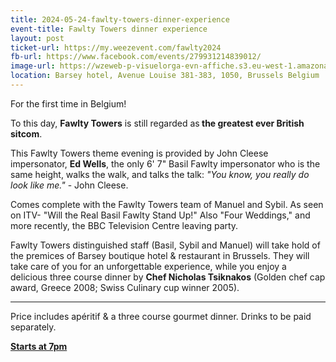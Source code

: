 ```yaml
---
title: 2024-05-24-fawlty-towers-dinner-experience
event-title: Fawlty Towers dinner experience
layout: post
ticket-url: https://my.weezevent.com/fawlty2024
fb-url: https://www.facebook.com/events/279931214839012/
image-url: https://wzeweb-p-visuelorga-evn-affiche.s3.eu-west-1.amazonaws.com/affiche_1092332.png
location: Barsey hotel, Avenue Louise 381-383, 1050, Brussels Belgium
---
```


For the first time in Belgium!

To this day, <strong>Fawlty Towers</strong> is still regarded as<strong> the greatest ever British sitcom</strong>.

This Fawlty Towers theme evening is provided by John Cleese impersonator, <strong>Ed Wells</strong>, the only 6' 7" Basil Fawlty impersonator who is the same height, walks the walk, and talks the talk: <em>"You know, you really do look like me."</em> - John Cleese.

Comes complete with the Fawlty Towers team of Manuel and Sybil. As seen on ITV- "Will the Real Basil Fawlty Stand Up!" Also "Four Weddings," and more recently, the BBC Television Centre leaving party.

Fawlty Towers distinguished staff (Basil, Sybil and Manuel) will take hold of the premices of Barsey boutique hotel &amp; restaurant in Brussels. They will take care of you for an unforgettable experience, while you enjoy a delicious three course dinner by <strong>Chef Nicholas Tsiknakos</strong> (Golden chef cap award, Greece 2008; Swiss Culinary cup winner 2005).

---

Price includes apéritif &amp; a three course gourmet dinner. Drinks to be paid separately.

<u><strong>Starts at 7pm</strong></u>

	 

	 
